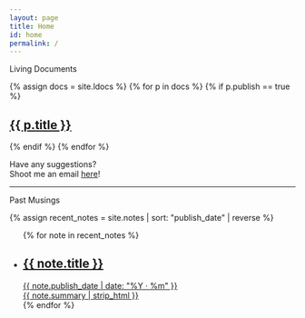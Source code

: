 ```yaml
---
layout: page
title: Home
id: home
permalink: /
---
```


<div class="wrap">
<!-- {% assign latest_note = site.notes | sort: "publish_date" | reverse | first %} -->
<!-- <p class="mb0 muted font-ui">
  Latest
</p>
<div>
  <a class="internal-link plain" href="{{ site.baseurl }}{{ latest_note.url }}">
    <h2>{{ latest_note.title }}</h2>
    <div class="small muted pb">
      <time datetime="{{ latest_note.last_modified_at | date: '%Y-%m-%dT%H:%M:%S+00:00' }}">{{ latest_note.last_modified_at | date: "%B %e, %Y" }}</time>
    </div>
    <div class="small muted pb">
      {{ latest_note.summary | strip_html }}
    </div>
    <div class="small muted underline">
      Continue reading →
    </div>
  </a>
</div> -->

<!-- <hr class="mn2 ms2"> -->

<p class="muted font-ui">
  Living Documents
</p>
<div class="doclinks">
{% assign docs = site.ldocs %}
{% for p in docs %}
  {% if p.publish == true %}
  <a class="doclink plain internal-link" href="{{ site.baseurl }}{{ p.permalink }}">
    <h2 class="st sb">
      {{ p.title }}
    </h2>
  </a>
  {% endif %}
{% endfor %}
</div>

<p class="muted small">
Have any suggestions?
<br>
Shoot me an email <a class="internal-link underline" href="mailto:syalamarty002@gmail.com?subject=Hey, Sumanth!">here</a>!
</p>

<hr class="mn2 ms2">

<p class="muted font-ui mb0">
  Past Musings
</p>
<div>
{% assign recent_notes = site.notes | sort: "publish_date" | reverse %}
<ul class="list-plain tabular-nums pt0">
{% for note in recent_notes %}
  <li>
    <a class="internal-link plain" href="{{ site.baseurl }}{{ note.url }}">
      <div class="flex align-baseline space-between">
        <h2>{{ note.title }}</h2>
        <div class="small muted ppl flex-shrink mh nowrap font-ui">
          <time datetime="{{ note.publish_date | date: '%Y-%m-%dT%H:%M:%S+00:00' }}">
            {{ note.publish_date | date: "%Y · %m" }}
          </time>
        </div>
      </div>
      <div class="small muted pb">
        {{ note.summary | strip_html }}
      </div>
    </a>
    </li>
{% endfor %}
</ul>
</div>
</div>
